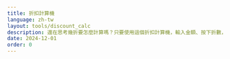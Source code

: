 ```yaml
---
title: 折扣計算機
language: zh-tw
layout: tools/discount_calc
description: 還在思考幾折要怎麼計算嗎？只要使用這個折扣計算機，輸入金額、按下折數，就可以得到折扣金額，不需要再思考怎麼計算了！
date: 2024-12-01
order: 0
---
```


